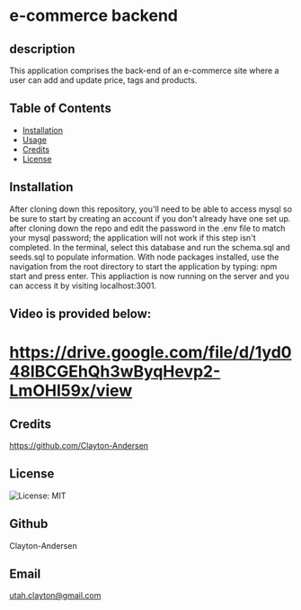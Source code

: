# e-commerce backend

## description
This application comprises the back-end of an e-commerce site where a user can add and update price, tags and products.

## Table of Contents
* [Installation](#installation)
* [Usage](#usage)
* [Credits](#credits)
* [License](#license)

## Installation
After cloning down this repository, you'll need to be able to access mysql so be sure to start by creating an account if you don't already have one set up. after cloning down the repo and edit the password in the .env file to match your mysql password; the application will not work if this step isn't completed. In the terminal, select this database and run the schema.sql and seeds.sql to populate information. With node packages installed, use the navigation from the root directory to start the application by typing: npm start and press enter. This appliaction is now running on the server and you can access it by visiting localhost:3001. 

## Video is provided below:
# https://drive.google.com/file/d/1yd048IBCGEhQh3wByqHevp2-LmOHl59x/view

## Credits
https://github.com/Clayton-Andersen

## License
![License: MIT](https://img.shields.io/badge/License-NA-yellow.svg)

## Github
Clayton-Andersen

## Email
utah.clayton@gmail.com
